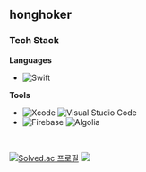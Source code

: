 ## honghoker



<!--
[![Solved.ac 프로필](http://mazassumnida.wtf/api/mini/generate_badge?boj=honghoker)](https://solved.ac/honghoker)
<a href="https://velog.io/@honghoker"><img src="https://img.shields.io/badge/-TechBlog-20C997?style=flat-square&logo=Velog&logoColor=white&"/></a>
<a href="https://bit.ly/3B6ktMI"><img src="https://img.shields.io/badge/-Portfolio-000000?style=flat-square&logo=Notion&logoColor=white"/></a>
<a href="https://bottlenose-snake-2a8.notion.site/2ae98c2e2d0f446d924c18dec2c17d34"><img src="https://img.shields.io/badge/-Portfolio-000000?style=flat-square&logo=Notion&logoColor=white"/></a> 
-->



### Tech Stack
**Languages**
 
- ![Swift](https://img.shields.io/badge/-Swift-F05138?style=flat&logo=swift&logoColor=white)

**Tools**
- ![Xcode](https://img.shields.io/badge/-Xcode-333333?style=flat&logo=Xcode) ![Visual Studio Code](https://img.shields.io/badge/-Visual%20Studio%20Code-333333?style=flat&logo=visual-studio-code&logoColor=007ACC) 
- ![Firebase](https://img.shields.io/badge/-Firebase-333333?style=flat&logo=firebase) ![Algolia](https://img.shields.io/badge/-Algolia-333333?style=flat&logo=algolia&logoColor=5468FF)

<br>

[![Solved.ac
프로필](http://mazassumnida.wtf/api/generate_badge?boj=honghoker)](https://solved.ac/honghoker)
<img src="http://mazandi.herokuapp.com/api?handle=honghoker&theme=warm"/>

<!--
**honghoker/honghoker** is a ✨ _special_ ✨ repository because its `README.md` (this file) appears on your GitHub profile.

Here are some ideas to get you started:

- 🔭 I’m currently working on ...
- 🌱 I’m currently learning ...
- 👯 I’m looking to collaborate on ...
- 🤔 I’m looking for help with ...
- 💬 Ask me about ...
- 📫 How to reach me: ...
- 😄 Pronouns: ...
- ⚡ Fun fact: ...
-->
